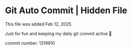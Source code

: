 # Git Auto Commit | Hidden File

This file was added Feb 12, 2025

Just for fun and keeping my daily git commit active 🤪

commit number: 1319910
